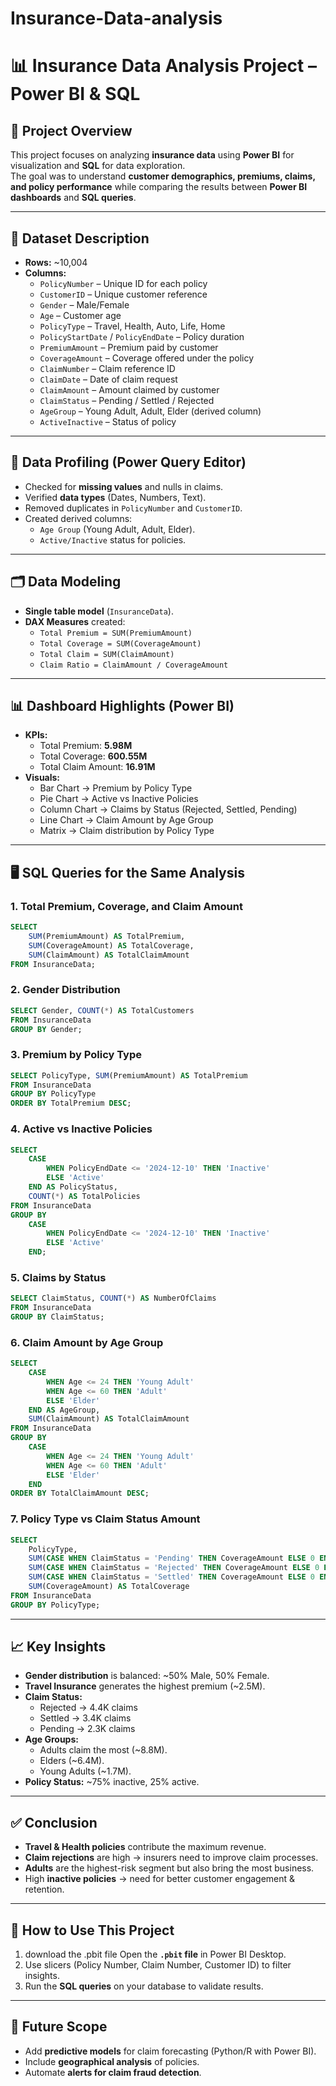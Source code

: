 # Insurance-Data-analysis

# 📊 Insurance Data Analysis Project – Power BI & SQL

## 📌 Project Overview  
This project focuses on analyzing **insurance data** using **Power BI** for visualization and **SQL** for data exploration.  
The goal was to understand **customer demographics, premiums, claims, and policy performance** while comparing the results between **Power BI dashboards** and **SQL queries**.  

---

## 📂 Dataset Description  
- **Rows:** ~10,004  
- **Columns:**  
  - `PolicyNumber` – Unique ID for each policy  
  - `CustomerID` – Unique customer reference  
  - `Gender` – Male/Female  
  - `Age` – Customer age  
  - `PolicyType` – Travel, Health, Auto, Life, Home  
  - `PolicyStartDate` / `PolicyEndDate` – Policy duration  
  - `PremiumAmount` – Premium paid by customer  
  - `CoverageAmount` – Coverage offered under the policy  
  - `ClaimNumber` – Claim reference ID  
  - `ClaimDate` – Date of claim request  
  - `ClaimAmount` – Amount claimed by customer  
  - `ClaimStatus` – Pending / Settled / Rejected  
  - `AgeGroup` – Young Adult, Adult, Elder (derived column)  
  - `ActiveInactive` – Status of policy  

---

## 🔎 Data Profiling (Power Query Editor)  
- Checked for **missing values** and nulls in claims.  
- Verified **data types** (Dates, Numbers, Text).  
- Removed duplicates in `PolicyNumber` and `CustomerID`.  
- Created derived columns:  
  - `Age Group` (Young Adult, Adult, Elder).  
  - `Active/Inactive` status for policies.  

---

## 🗂️ Data Modeling  
- **Single table model** (`InsuranceData`).  
- **DAX Measures** created:  
  - `Total Premium = SUM(PremiumAmount)`  
  - `Total Coverage = SUM(CoverageAmount)`  
  - `Total Claim = SUM(ClaimAmount)`  
  - `Claim Ratio = ClaimAmount / CoverageAmount`  

---

## 📊 Dashboard Highlights (Power BI)  
- **KPIs:**  
  - Total Premium: **5.98M**  
  - Total Coverage: **600.55M**  
  - Total Claim Amount: **16.91M**  
- **Visuals:**  
  - Bar Chart → Premium by Policy Type  
  - Pie Chart → Active vs Inactive Policies  
  - Column Chart → Claims by Status (Rejected, Settled, Pending)  
  - Line Chart → Claim Amount by Age Group  
  - Matrix → Claim distribution by Policy Type  

---

## 🖥 SQL Queries for the Same Analysis  

### 1. **Total Premium, Coverage, and Claim Amount**
```sql
SELECT 
    SUM(PremiumAmount) AS TotalPremium,
    SUM(CoverageAmount) AS TotalCoverage,
    SUM(ClaimAmount) AS TotalClaimAmount
FROM InsuranceData;
```

### 2. **Gender Distribution**
```sql
SELECT Gender, COUNT(*) AS TotalCustomers
FROM InsuranceData
GROUP BY Gender;
```

### 3. **Premium by Policy Type**
```sql
SELECT PolicyType, SUM(PremiumAmount) AS TotalPremium
FROM InsuranceData
GROUP BY PolicyType
ORDER BY TotalPremium DESC;
```

### 4. **Active vs Inactive Policies**
```sql
SELECT 
    CASE 
        WHEN PolicyEndDate <= '2024-12-10' THEN 'Inactive'
        ELSE 'Active'
    END AS PolicyStatus,
    COUNT(*) AS TotalPolicies
FROM InsuranceData
GROUP BY 
    CASE 
        WHEN PolicyEndDate <= '2024-12-10' THEN 'Inactive'
        ELSE 'Active'
    END;
```

### 5. **Claims by Status**
```sql
SELECT ClaimStatus, COUNT(*) AS NumberOfClaims
FROM InsuranceData
GROUP BY ClaimStatus;
```

### 6. **Claim Amount by Age Group**
```sql
SELECT 
    CASE
        WHEN Age <= 24 THEN 'Young Adult'
        WHEN Age <= 60 THEN 'Adult'
        ELSE 'Elder'
    END AS AgeGroup,
    SUM(ClaimAmount) AS TotalClaimAmount
FROM InsuranceData
GROUP BY 
    CASE
        WHEN Age <= 24 THEN 'Young Adult'
        WHEN Age <= 60 THEN 'Adult'
        ELSE 'Elder'
    END
ORDER BY TotalClaimAmount DESC;
```

### 7. **Policy Type vs Claim Status Amount**
```sql
SELECT 
    PolicyType,
    SUM(CASE WHEN ClaimStatus = 'Pending' THEN CoverageAmount ELSE 0 END) AS Pending,
    SUM(CASE WHEN ClaimStatus = 'Rejected' THEN CoverageAmount ELSE 0 END) AS Rejected,
    SUM(CASE WHEN ClaimStatus = 'Settled' THEN CoverageAmount ELSE 0 END) AS Settled,
    SUM(CoverageAmount) AS TotalCoverage
FROM InsuranceData
GROUP BY PolicyType;
```

---

## 📈 Key Insights  
- **Gender distribution** is balanced: ~50% Male, 50% Female.  
- **Travel Insurance** generates the highest premium (~2.5M).  
- **Claim Status:**  
  - Rejected → 4.4K claims  
  - Settled → 3.4K claims  
  - Pending → 2.3K claims  
- **Age Groups:**  
  - Adults claim the most (~8.8M).  
  - Elders (~6.4M).  
  - Young Adults (~1.7M).  
- **Policy Status:** ~75% inactive, 25% active.  

---

## ✅ Conclusion  
- **Travel & Health policies** contribute the maximum revenue.  
- **Claim rejections** are high → insurers need to improve claim processes.  
- **Adults** are the highest-risk segment but also bring the most business.  
- High **inactive policies** → need for better customer engagement & retention.  

---

## 🚀 How to Use This Project  
1.  download the .pbit file Open the **`.pbit` file** in Power BI Desktop.  
2. Use slicers (Policy Number, Claim Number, Customer ID) to filter insights.  
3. Run the **SQL queries** on your database to validate results.  

---

## 🔮 Future Scope  
- Add **predictive models** for claim forecasting (Python/R with Power BI).  
- Include **geographical analysis** of policies.  
- Automate **alerts for claim fraud detection**.  


